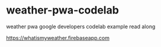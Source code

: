 # weather-pwa-codelab
weather pwa google developers codelab example read along

https://whatismyweather.firebaseapp.com
